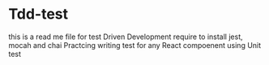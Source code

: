 # Tdd-test
this is a read me file for test Driven Development
require to install jest, mocah and chai
Practcing writing test for any React compoenent using Unit test  
